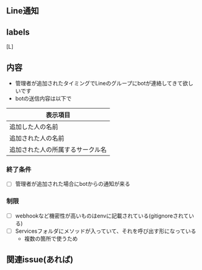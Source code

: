 ## Line通知
## labels
[L]
## 内容
- 管理者が追加されたタイミングでLineのグループにbotが連絡してきて欲しいです
- botの送信内容は以下で

|表示項目 |
|--------|
| 追加した人の名前 |
| 追加された人の名前 |
| 追加された人の所属するサークル名 | 

### 終了条件
- [ ] 管理者が追加された場合にbotからの通知が来る

### 制限

- [ ] webhookなど機密性が高いものはenvに記載されている(gitignoreされている)
- [ ] Servicesフォルダにメソッドが入っていて、それを呼び出す形になっている
  - 複数の箇所で使うため

## 関連issue(あれば)



